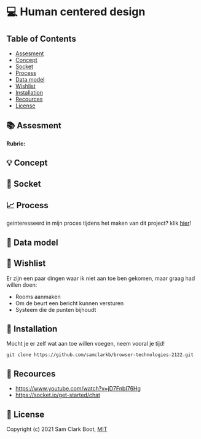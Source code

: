 # :computer: Human centered design

## Table of Contents 
* [Assesment](https://github.com/samclarkb/real-time-web-2122#books-assessment)
* [Concept](https://github.com/samclarkb/real-time-web-2122#bulb-concept)
* [Socket](https://github.com/samclarkb/real-time-web-2122#satellite-Socket)
* [Process](https://github.com/samclarkb/real-time-web-2122#chart_with_upwards_trend-process)
* [Data model](https://github.com/samclarkb/real-time-web-2122#file_folder-data-model)
* [Wishlist](https://github.com/samclarkb/real-time-web-2122#memo-wishlist)
* [Installation](https://github.com/samclarkb/real-time-web-2122#wrench-installation)
* [Recources](https://github.com/samclarkb/real-time-web-2122#mag_right-recources)
* [License](https://github.com/samclarkb/real-time-web-2122#bookmark-license)

## :books: Assesment 


**Rubric:** 



## :bulb: Concept

## :satellite: Socket
 


## :chart_with_upwards_trend: Process

geinteresseerd in mijn proces tijdens het maken van dit project? klik [hier](https://github.com/samclarkb/real-time-web-2122/wiki/Process)! 

## :file_folder: Data model


## :memo: Wishlist
Er zijn een paar dingen waar ik niet aan toe ben gekomen, maar graag had willen doen:
* Rooms aanmaken 
* Om de beurt een bericht kunnen versturen 
* Systeem die de punten bijhoudt

## :wrench: Installation

Mocht je er zelf wat aan toe willen voegen, neem vooral je tijd! 

``` git clone https://github.com/samclarkb/browser-technologies-2122.git ```

## :mag_right: Recources 
- https://www.youtube.com/watch?v=jD7FnbI76Hg
- https://socket.io/get-started/chat

## :bookmark: License 
Copyright (c) 2021 Sam Clark Boot, [MIT](https://github.com/samclarkb/real-time-web-2122/blob/main/LICENSE)


